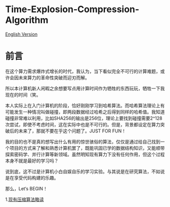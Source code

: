 # Time-Explosion-Compression-Algorithm
[English Version](README_en.md)
# 前言

在这个算力需求爆炸式增长的时代，我认为，当下看似完全不可行的计算难题，或许会因未来算力的革命性突破而迎刃而解。

所以本计算机新人闲暇之余想要写点用计算时间作为牺牲的东西玩玩，牺牲一下我现在的时间（笑。

本人实际上在入门计算机的阶段，恰好刚刚学习到哈希算法。而哈希算法理论上有可能发生一种情况叫做碰撞，即两段数据经过哈希之后得到同样的哈希值。我知道碰撞非常难以利用，比如SHA256的输出是256位，理论上要找到碰撞需要2^128次尝试，即使不考虑时间，这在实际中也是不可行的。但是，背景都设定在算力突破后的未来了，那就不要在乎这个问题了。JUST FOR FUN！

我的目的也不是真的想写出什么有用的惊世骇俗的算法，仅仅是通过给自己找到一个项目的方式来了解和熟悉计算机罢了，既能巩固已学的数据结构知识，又能顺带探索密码学、并行计算等新领域。虽然明知现有算力下没有任何作用，但这个过程本身不就是最好的学习吗？

说到底，这不过是计算机小白自娱自乐的学习实验。与其说是在研究算法，不如说是在享受代码构建的乐趣。

那么，Let‘s BEGIN！

1.[现有压缩算法略读](existing_algorithms)
